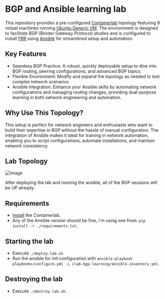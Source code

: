 # BGP and Ansible learning lab

This repository provides a pre-configured [Containerlab](https://containerlab.dev/) topology featuring 8 virtual machines running [Ubuntu Generic VM](https://containerlab.dev/manual/kinds/generic_vm/). The environment is designed to facilitate BGP (Border Gateway Protocol) studies and is configured to install [FRR](https://docs.frrouting.org/en/latest/) using [Ansible](https://docs.ansible.com/) for streamlined setup and automation.

## Key Features

* Seamless BGP Practice: A robust, quickly deployable setup to dive into BGP routing, peering configurations, and advanced BGP topics.
* Flexible Environment: Modify and expand the topology as needed to test complex network scenarios.
* Ansible Integration: Enhance your Ansible skills by automating network configurations and managing routing changes, providing dual-purpose learning in both network engineering and automation.

## Why Use This Topology?

This setup is perfect for network engineers and enthusiasts who want to build their expertise in BGP without the hassle of manual configuration. The integration of Ansible makes it ideal for training in network automation, enabling you to script configurations, automate installations, and maintain network consistency.

## Lab Topology
![image](https://github.com/user-attachments/assets/ec56b7d8-2ee4-46bb-9e9b-c40958216394)

After deploying the lab and running the ansible, all of the BGP sessions will be UP already.

## Requirements

* [Install](https://containerlab.dev/install/) the Containerlab.
* Any of the Ansible version should be fine, i'm using one from: `pip install -r ./requirements.txt`.

## Starting the lab

* Execute `./deploy-lab.sh`.
* Run the ansible for init configuration with `ansible-playbook playbooks/configure.yml -i clab-bgp-learning/ansible-inventory.yml`.

## Destroying the lab

* Execute `./destroy-lab.sh`.
